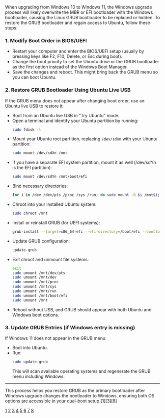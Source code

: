 When upgrading from Windows 10 to Windows 11, the Windows upgrade process will likely overwrite the MBR or EFI bootloader
with the Windows bootloader, causing the Linux GRUB bootloader to be replaced or hidden. To restore the GRUB bootloader and
regain access to Ubuntu, follow these steps:

### 1. Modify Boot Order in BIOS/UEFI

- Restart your computer and enter the BIOS/UEFI setup (usually by pressing keys like F2, F10, Delete, or Esc during boot).
- Change the boot priority to set the Ubuntu drive or the GRUB bootloader as the first option instead of the Windows Boot
  Manager.
- Save the changes and reboot. This might bring back the GRUB menu so you can boot Ubuntu.

### 2. Restore GRUB Bootloader Using Ubuntu Live USB

If the GRUB menu does not appear after changing boot order, use an Ubuntu live USB to restore it:

- Boot from an Ubuntu live USB in "Try Ubuntu" mode.
- Open a terminal and identify your Ubuntu partition by running:
  ```bash
  sudo fdisk -l
  ```
- Mount your Ubuntu root partition, replacing `/dev/sdXn` with your Ubuntu partition:
  ```bash
  sudo mount /dev/sdXn /mnt
  ```
- If you have a separate EFI system partition, mount it as well (/dev/sdYn is the EFI partition):
  ```bash
  sudo mount /dev/sdYn /mnt/boot/efi
  ```
- Bind necessary directories:
  ```bash
  for i in /dev /dev/pts /proc /sys /run; do sudo mount -B $i /mnt$i; done
  ```
- Chroot into your installed Ubuntu system:
  ```bash
  sudo chroot /mnt
  ```
- Install or reinstall GRUB (for UEFI systems):
  ```bash
  grub-install --target=x86_64-efi --efi-directory=/boot/efi --bootloader-id=ubuntu --recheck
  ```
- Update GRUB configuration:
  ```bash
  update-grub
  ```
- Exit chroot and unmount file systems:
  ```bash
  exit
  sudo umount /mnt/dev/pts
  sudo umount /mnt/dev
  sudo umount /mnt/proc
  sudo umount /mnt/sys
  sudo umount /mnt/run
  sudo umount /mnt/boot/efi
  sudo umount /mnt
  ```
- Reboot without USB, and GRUB should appear with both Ubuntu and Windows boot options.

### 3. Update GRUB Entries (if Windows entry is missing)

If Windows 11 does not appear in the GRUB menu:

- Boot into Ubuntu.
- Run:
  ```bash
  sudo update-grub
  ```
  This will scan available operating systems and regenerate the GRUB menu including Windows.

---

This process helps you restore GRUB as the primary bootloader after Windows upgrade changes the bootloader to Windows,
ensuring both OS options are accessible in your dual-boot setup.[1][3][8]

[1](https://dev.to/khurammurad/resolving-grub-boot-issues-after-reinstalling-windows-11-in-a-dual-boot-setup-5g12)
[2](https://www.reddit.com/r/linuxmint/comments/1hawohz/how_to_restore_window_11_bootloader_no_longer/)
[3](https://forum.zorin.com/t/restore-grub-after-windows-11-installation/39968)
[4](https://learn.microsoft.com/en-us/answers/questions/4070492/grub-boot-loader-on-windows-11-system)
[5](https://discussion.fedoraproject.org/t/repair-reinstall-grub-after-windows-11-update-dual-boot-fedora-f39/113155)
[6](https://forum.manjaro.org/t/how-do-i-repair-grub-after-installing-windows-11/168497)
[7](https://discourse.ubuntu.com/t/grub-install-issues-on-laptop-with-win11/52702)
[8](https://www.cybrary.it/blog/restoring-grub-installing-windows)
